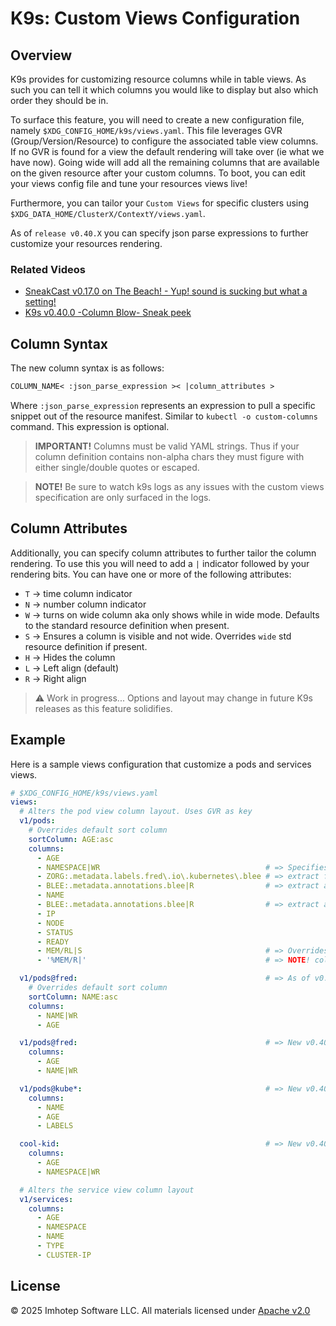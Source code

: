 # K9s: Custom Views Configuration

## Overview

K9s provides for customizing resource columns while in table views. As such you can tell it which columns you would like to display but also which order they should be in.

To surface this feature, you will need to create a new configuration file, namely `$XDG_CONFIG_HOME/k9s/views.yaml`. This file leverages GVR (Group/Version/Resource) to configure the associated table view columns. If no GVR is found for a view the default rendering will take over (ie what we have now). Going wide will add all the remaining columns that are available on the given resource after your custom columns. To boot, you can edit your views config file and tune your resources views live!

Furthermore, you can tailor your `Custom Views` for specific clusters using `$XDG_DATA_HOME/ClusterX/ContextY/views.yaml`.

As of `release v0.40.X` you can specify json parse expressions to further customize your resources rendering.

### Related Videos

- [SneakCast v0.17.0 on The Beach! - Yup! sound is sucking but what a setting!](https://youtu.be/7S33CNLAofk)
- [K9s v0.40.0 -Column Blow- Sneak peek](https://youtu.be/iy6RDozAM4A)

## Column Syntax

The new column syntax is as follows:

```txt
COLUMN_NAME< :json_parse_expression >< |column_attributes >
```

Where `:json_parse_expression` represents an expression to pull a specific snippet out of the resource manifest. Similar to `kubectl -o custom-columns` command. This expression is optional.

> **IMPORTANT!** Columns must be valid YAML strings. Thus if your column definition contains non-alpha chars they must figure with either single/double quotes or escaped.

> **NOTE!** Be sure to watch k9s logs as any issues with the custom views specification are only surfaced in the logs.

## Column Attributes

Additionally, you can specify column attributes to further tailor the column rendering. To use this you will need to add a `|` indicator followed by your rendering bits. You can have one or more of the following attributes:

- `T` -> time column indicator
- `N` -> number column indicator
- `W` -> turns on wide column aka only shows while in wide mode. Defaults to the standard resource definition when present.
- `S` -> Ensures a column is visible and not wide. Overrides `wide` std resource definition if present.
- `H` -> Hides the column
- `L` -> Left align (default)
- `R` -> Right align

> ⚠️ Work in progress... Options and layout may change in future K9s releases as this feature solidifies.

## Example

Here is a sample views configuration that customize a pods and services views.

```yaml
# $XDG_CONFIG_HOME/k9s/views.yaml
views:
  # Alters the pod view column layout. Uses GVR as key
  v1/pods:
    # Overrides default sort column
    sortColumn: AGE:asc
    columns:
      - AGE
      - NAMESPACE|WR                                     # => Specifies the NAMESPACE column to be right aligned and only visible while in wide mode
      - ZORG:.metadata.labels.fred\.io\.kubernetes\.blee # => extract fred.io.kubernetes.blee label into it's own column
      - BLEE:.metadata.annotations.blee|R                # => extract annotation blee into it's own column and right align it
      - NAME
      - BLEE:.metadata.annotations.blee|R                # => extract annotation blee into it's own column and right align it
      - IP
      - NODE
      - STATUS
      - READY
      - MEM/RL|S                                         # => Overrides std resource default wide attribute via `S` for `Show`
      - '%MEM/R|'                                        # => NOTE! column names with non alpha names need to be quoted as columns must be strings!

  v1/pods@fred:                                          # => As of v0.40.6, you can now further customize pod view for a specific namespace
    # Overrides default sort column
    sortColumn: NAME:asc
    columns:
      - NAME|WR
      - AGE

  v1/pods@fred:                                          # => New v0.40.6! Customize columns for a given resource and namespace!
    columns:
      - AGE
      - NAME|WR

  v1/pods@kube*:                                         # => New v0.40.6! You can also specify a namespace using a regular expression.
    columns:
      - NAME
      - AGE
      - LABELS

  cool-kid:                                              # => New v0.40.8! You can also reference a specific alias and display a custom view for it
    columns:
      - AGE
      - NAMESPACE|WR

  # Alters the service view column layout
  v1/services:
    columns:
      - AGE
      - NAMESPACE
      - NAME
      - TYPE
      - CLUSTER-IP
```

## License

© 2025 Imhotep Software LLC. All materials licensed under [Apache v2.0](http://www.apache.org/licenses/LICENSE-2.0)
